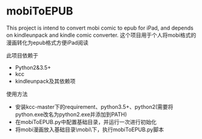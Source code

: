 # mobiToEPUB
This project is intend to convert mobi comic to epub for iPad, and depends on kindleunpack and kindle comic converter.
这个项目用于个人将mobi格式的漫画转化为epub格式方便iPad阅读

此项目依赖于
* Python2&3.5+
* kcc
* kindleunpack及其依赖项

使用方法
* 安装kcc-master下的requirement、python3.5+、python2(需要将python.exe改名为python2.exe并添加到PATH)
* 在mobiToEPUB.py中配置基础目录，并运行一次进行初始化
* 将mobi漫画放入基础目录\mobi\下，执行mobiToEPUB.py脚本
